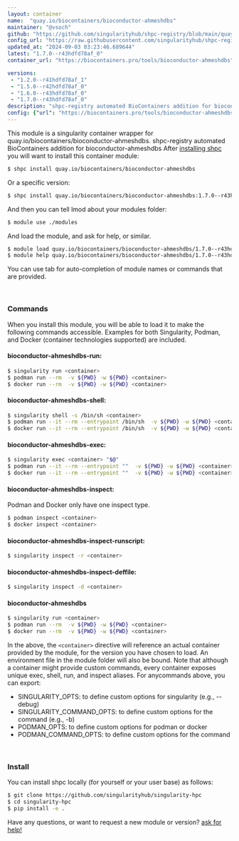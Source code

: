```yaml
---
layout: container
name:  "quay.io/biocontainers/bioconductor-ahmeshdbs"
maintainer: "@vsoch"
github: "https://github.com/singularityhub/shpc-registry/blob/main/quay.io/biocontainers/bioconductor-ahmeshdbs/container.yaml"
config_url: "https://raw.githubusercontent.com/singularityhub/shpc-registry/main/quay.io/biocontainers/bioconductor-ahmeshdbs/container.yaml"
updated_at: "2024-09-03 03:23:46.689644"
latest: "1.7.0--r43hdfd78af_0"
container_url: "https://biocontainers.pro/tools/bioconductor-ahmeshdbs"

versions:
 - "1.2.0--r41hdfd78af_1"
 - "1.5.0--r42hdfd78af_0"
 - "1.6.0--r43hdfd78af_0"
 - "1.7.0--r43hdfd78af_0"
description: "shpc-registry automated BioContainers addition for bioconductor-ahmeshdbs"
config: {"url": "https://biocontainers.pro/tools/bioconductor-ahmeshdbs", "maintainer": "@vsoch", "description": "shpc-registry automated BioContainers addition for bioconductor-ahmeshdbs", "latest": {"1.7.0--r43hdfd78af_0": "sha256:6abbba02e6d0247adf6316efdc0703e9b82e5614bcf5fd402475d03c99486c8d"}, "tags": {"1.2.0--r41hdfd78af_1": "sha256:73a548296ef6d743f730fa2fcdb22165fb217aded3dc6b4a106a5ee5e82771ab", "1.5.0--r42hdfd78af_0": "sha256:3fe39e191658511e980d9b1a1c6c0bfa6811f50ac38f4569b41ef46330da3527", "1.6.0--r43hdfd78af_0": "sha256:1eaae3633406f6614c2d8241d80d4ab3adaf591943e15c1fb00dda37fbc21c38", "1.7.0--r43hdfd78af_0": "sha256:6abbba02e6d0247adf6316efdc0703e9b82e5614bcf5fd402475d03c99486c8d"}, "docker": "quay.io/biocontainers/bioconductor-ahmeshdbs"}
---
```


This module is a singularity container wrapper for quay.io/biocontainers/bioconductor-ahmeshdbs.
shpc-registry automated BioContainers addition for bioconductor-ahmeshdbs
After [installing shpc](#install) you will want to install this container module:


```bash
$ shpc install quay.io/biocontainers/bioconductor-ahmeshdbs
```

Or a specific version:

```bash
$ shpc install quay.io/biocontainers/bioconductor-ahmeshdbs:1.7.0--r43hdfd78af_0
```

And then you can tell lmod about your modules folder:

```bash
$ module use ./modules
```

And load the module, and ask for help, or similar.

```bash
$ module load quay.io/biocontainers/bioconductor-ahmeshdbs/1.7.0--r43hdfd78af_0
$ module help quay.io/biocontainers/bioconductor-ahmeshdbs/1.7.0--r43hdfd78af_0
```

You can use tab for auto-completion of module names or commands that are provided.

<br>

### Commands

When you install this module, you will be able to load it to make the following commands accessible.
Examples for both Singularity, Podman, and Docker (container technologies supported) are included.

#### bioconductor-ahmeshdbs-run:

```bash
$ singularity run <container>
$ podman run --rm  -v ${PWD} -w ${PWD} <container>
$ docker run --rm  -v ${PWD} -w ${PWD} <container>
```

#### bioconductor-ahmeshdbs-shell:

```bash
$ singularity shell -s /bin/sh <container>
$ podman run --it --rm --entrypoint /bin/sh  -v ${PWD} -w ${PWD} <container>
$ docker run --it --rm --entrypoint /bin/sh  -v ${PWD} -w ${PWD} <container>
```

#### bioconductor-ahmeshdbs-exec:

```bash
$ singularity exec <container> "$@"
$ podman run --it --rm --entrypoint ""  -v ${PWD} -w ${PWD} <container> "$@"
$ docker run --it --rm --entrypoint ""  -v ${PWD} -w ${PWD} <container> "$@"
```

#### bioconductor-ahmeshdbs-inspect:

Podman and Docker only have one inspect type.

```bash
$ podman inspect <container>
$ docker inspect <container>
```

#### bioconductor-ahmeshdbs-inspect-runscript:

```bash
$ singularity inspect -r <container>
```

#### bioconductor-ahmeshdbs-inspect-deffile:

```bash
$ singularity inspect -d <container>
```



#### bioconductor-ahmeshdbs

```bash
$ singularity run <container>
$ podman run --rm  -v ${PWD} -w ${PWD} <container>
$ docker run --rm  -v ${PWD} -w ${PWD} <container>
```


In the above, the `<container>` directive will reference an actual container provided
by the module, for the version you have chosen to load. An environment file in the
module folder will also be bound. Note that although a container
might provide custom commands, every container exposes unique exec, shell, run, and
inspect aliases. For anycommands above, you can export:

 - SINGULARITY_OPTS: to define custom options for singularity (e.g., --debug)
 - SINGULARITY_COMMAND_OPTS: to define custom options for the command (e.g., -b)
 - PODMAN_OPTS: to define custom options for podman or docker
 - PODMAN_COMMAND_OPTS: to define custom options for the command

<br>

### Install

You can install shpc locally (for yourself or your user base) as follows:

```bash
$ git clone https://github.com/singularityhub/singularity-hpc
$ cd singularity-hpc
$ pip install -e .
```

Have any questions, or want to request a new module or version? [ask for help!](https://github.com/singularityhub/singularity-hpc/issues)